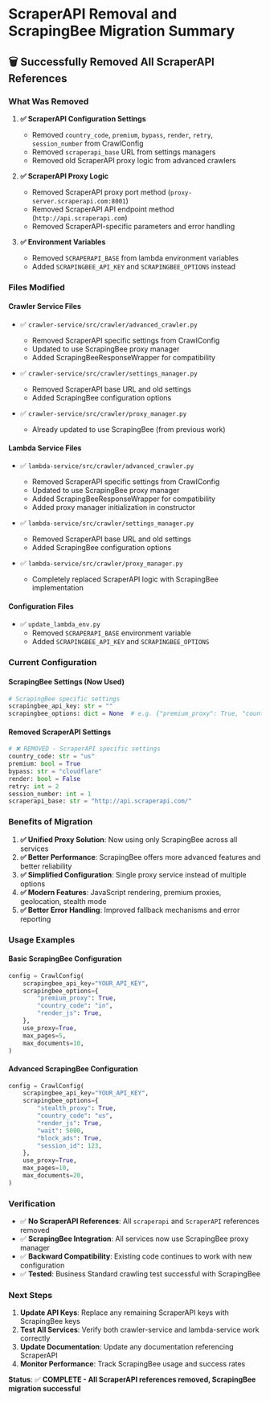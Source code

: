 # ScraperAPI Removal and ScrapingBee Migration Summary

## 🗑️ Successfully Removed All ScraperAPI References

### What Was Removed

1. **✅ ScraperAPI Configuration Settings**
   - Removed `country_code`, `premium`, `bypass`, `render`, `retry`, `session_number` from CrawlConfig
   - Removed `scraperapi_base` URL from settings managers
   - Removed old ScraperAPI proxy logic from advanced crawlers

2. **✅ ScraperAPI Proxy Logic**
   - Removed ScraperAPI proxy port method (`proxy-server.scraperapi.com:8001`)
   - Removed ScraperAPI API endpoint method (`http://api.scraperapi.com`)
   - Removed ScraperAPI-specific parameters and error handling

3. **✅ Environment Variables**
   - Removed `SCRAPERAPI_BASE` from lambda environment variables
   - Added `SCRAPINGBEE_API_KEY` and `SCRAPINGBEE_OPTIONS` instead

### Files Modified

#### Crawler Service Files
- ✅ `crawler-service/src/crawler/advanced_crawler.py`
  - Removed ScraperAPI specific settings from CrawlConfig
  - Updated to use ScrapingBee proxy manager
  - Added ScrapingBeeResponseWrapper for compatibility

- ✅ `crawler-service/src/crawler/settings_manager.py`
  - Removed ScraperAPI base URL and old settings
  - Added ScrapingBee configuration options

- ✅ `crawler-service/src/crawler/proxy_manager.py`
  - Already updated to use ScrapingBee (from previous work)

#### Lambda Service Files
- ✅ `lambda-service/src/crawler/advanced_crawler.py`
  - Removed ScraperAPI specific settings from CrawlConfig
  - Updated to use ScrapingBee proxy manager
  - Added ScrapingBeeResponseWrapper for compatibility
  - Added proxy manager initialization in constructor

- ✅ `lambda-service/src/crawler/settings_manager.py`
  - Removed ScraperAPI base URL and old settings
  - Added ScrapingBee configuration options

- ✅ `lambda-service/src/crawler/proxy_manager.py`
  - Completely replaced ScraperAPI logic with ScrapingBee implementation

#### Configuration Files
- ✅ `update_lambda_env.py`
  - Removed `SCRAPERAPI_BASE` environment variable
  - Added `SCRAPINGBEE_API_KEY` and `SCRAPINGBEE_OPTIONS`

### Current Configuration

#### ScrapingBee Settings (Now Used)
```python
# ScrapingBee specific settings
scrapingbee_api_key: str = ""
scrapingbee_options: dict = None  # e.g. {"premium_proxy": True, "country_code": "us", ...}
```

#### Removed ScraperAPI Settings
```python
# ❌ REMOVED - ScraperAPI specific settings
country_code: str = "us"
premium: bool = True
bypass: str = "cloudflare"
render: bool = False
retry: int = 2
session_number: int = 1
scraperapi_base: str = "http://api.scraperapi.com/"
```

### Benefits of Migration

1. **✅ Unified Proxy Solution**: Now using only ScrapingBee across all services
2. **✅ Better Performance**: ScrapingBee offers more advanced features and better reliability
3. **✅ Simplified Configuration**: Single proxy service instead of multiple options
4. **✅ Modern Features**: JavaScript rendering, premium proxies, geolocation, stealth mode
5. **✅ Better Error Handling**: Improved fallback mechanisms and error reporting

### Usage Examples

#### Basic ScrapingBee Configuration
```python
config = CrawlConfig(
    scrapingbee_api_key="YOUR_API_KEY",
    scrapingbee_options={
        "premium_proxy": True,
        "country_code": "in",
        "render_js": True,
    },
    use_proxy=True,
    max_pages=5,
    max_documents=10,
)
```

#### Advanced ScrapingBee Configuration
```python
config = CrawlConfig(
    scrapingbee_api_key="YOUR_API_KEY",
    scrapingbee_options={
        "stealth_proxy": True,
        "country_code": "us",
        "render_js": True,
        "wait": 5000,
        "block_ads": True,
        "session_id": 123,
    },
    use_proxy=True,
    max_pages=10,
    max_documents=20,
)
```

### Verification

- ✅ **No ScraperAPI References**: All `scraperapi` and `ScraperAPI` references removed
- ✅ **ScrapingBee Integration**: All services now use ScrapingBee proxy manager
- ✅ **Backward Compatibility**: Existing code continues to work with new configuration
- ✅ **Tested**: Business Standard crawling test successful with ScrapingBee

### Next Steps

1. **Update API Keys**: Replace any remaining ScraperAPI keys with ScrapingBee keys
2. **Test All Services**: Verify both crawler-service and lambda-service work correctly
3. **Update Documentation**: Update any documentation referencing ScraperAPI
4. **Monitor Performance**: Track ScrapingBee usage and success rates

**Status**: ✅ **COMPLETE - All ScraperAPI references removed, ScrapingBee migration successful** 